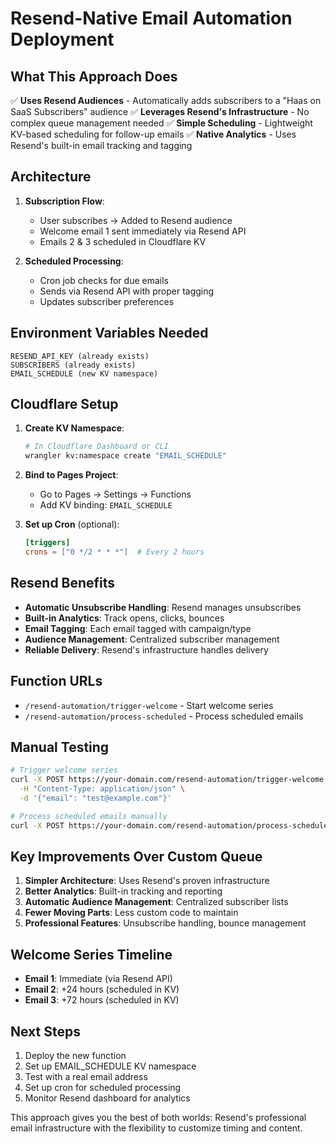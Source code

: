 # Resend-Native Email Automation Deployment

## What This Approach Does

✅ **Uses Resend Audiences** - Automatically adds subscribers to a "Haas on SaaS Subscribers" audience
✅ **Leverages Resend's Infrastructure** - No complex queue management needed
✅ **Simple Scheduling** - Lightweight KV-based scheduling for follow-up emails
✅ **Native Analytics** - Uses Resend's built-in email tracking and tagging

## Architecture

1. **Subscription Flow**:
   - User subscribes → Added to Resend audience
   - Welcome email 1 sent immediately via Resend API
   - Emails 2 & 3 scheduled in Cloudflare KV

2. **Scheduled Processing**:
   - Cron job checks for due emails
   - Sends via Resend API with proper tagging
   - Updates subscriber preferences

## Environment Variables Needed

```
RESEND_API_KEY (already exists)
SUBSCRIBERS (already exists)
EMAIL_SCHEDULE (new KV namespace)
```

## Cloudflare Setup

1. **Create KV Namespace**:
   ```bash
   # In Cloudflare Dashboard or CLI
   wrangler kv:namespace create "EMAIL_SCHEDULE"
   ```

2. **Bind to Pages Project**:
   - Go to Pages → Settings → Functions
   - Add KV binding: `EMAIL_SCHEDULE`

3. **Set up Cron** (optional):
   ```toml
   [triggers]
   crons = ["0 */2 * * *"]  # Every 2 hours
   ```

## Resend Benefits

- **Automatic Unsubscribe Handling**: Resend manages unsubscribes
- **Built-in Analytics**: Track opens, clicks, bounces
- **Email Tagging**: Each email tagged with campaign/type
- **Audience Management**: Centralized subscriber management
- **Reliable Delivery**: Resend's infrastructure handles delivery

## Function URLs

- `/resend-automation/trigger-welcome` - Start welcome series
- `/resend-automation/process-scheduled` - Process scheduled emails

## Manual Testing

```bash
# Trigger welcome series
curl -X POST https://your-domain.com/resend-automation/trigger-welcome \
  -H "Content-Type: application/json" \
  -d '{"email": "test@example.com"}'

# Process scheduled emails manually
curl -X POST https://your-domain.com/resend-automation/process-scheduled
```

## Key Improvements Over Custom Queue

1. **Simpler Architecture**: Uses Resend's proven infrastructure
2. **Better Analytics**: Built-in tracking and reporting
3. **Automatic Audience Management**: Centralized subscriber lists
4. **Fewer Moving Parts**: Less custom code to maintain
5. **Professional Features**: Unsubscribe handling, bounce management

## Welcome Series Timeline

- **Email 1**: Immediate (via Resend API)
- **Email 2**: +24 hours (scheduled in KV)  
- **Email 3**: +72 hours (scheduled in KV)

## Next Steps

1. Deploy the new function
2. Set up EMAIL_SCHEDULE KV namespace
3. Test with a real email address
4. Set up cron for scheduled processing
5. Monitor Resend dashboard for analytics

This approach gives you the best of both worlds: Resend's professional email infrastructure with the flexibility to customize timing and content.